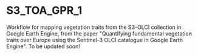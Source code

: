 # S3_TOA_GPR_1

Workflow for mapping vegetation traits from the S3-OLCI collection in Google Earth Engine, from the paper "Quantifying fundamental vegetation traits over Europe using the Sentinel-3 OLCI catalogue in Google Earth Engine". To be updated soon!
